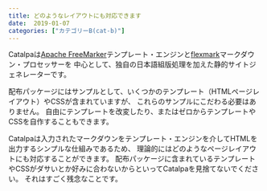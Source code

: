 ```yaml
---
title: どのようなレイアウトにも対応できます
date:  2019-01-07
categories: ["カテゴリーB(cat-b)"]
---
```


[Apache FreeMarker]: https://freemarker.apache.org/
[flexmark]: https://github.com/vsch/flexmark-java

Catalpaは[Apache FreeMarker]テンプレート・エンジンと[flexmark][]マークダウン・プロセッサーを
中心として、独自の日本語組版処理を加えた静的サイトジェネレーターです。

<!--more-->

配布パッケージにはサンプルとして、いくつかのテンプレート（HTMLページレイアウト）やCSSが含まれていますが、
これらのサンプルにこだわる必要はありません。
自由にテンプレートを改変したり、またはゼロからテンプレートやCSSを自作することもできます。

Catalpaは入力されたマークダウンをテンプレート・エンジンを介してHTMLを出力するシンプルな仕組みであるため、
理論的にはどのようなページレイアウトにも対応することができます。
配布パッケージに含まれているテンプレートやCSSがダサいとか好みに合わないからといってCatalpaを見捨てないでください。
それはすごく残念なことです。
